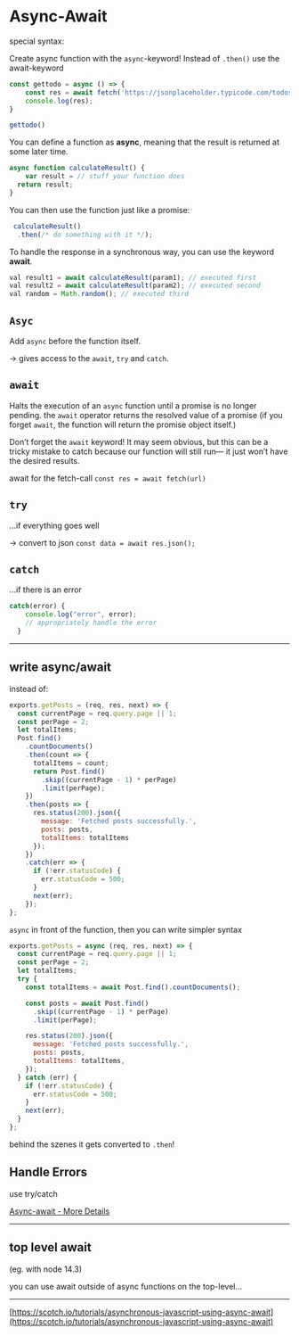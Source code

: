 # Async-Await

special syntax:

Create async function with the `async`-keyword! Instead of `.then()` use the await-keyword

```js
const gettodo = async () => {
    const res = await fetch('https://jsonplaceholder.typicode.com/todos/3')
    console.log(res);
}

gettodo()
```

You can define a function as **async**, meaning that the result is returned at some later time.

```js
async function calculateResult() {
	var result = // stuff your function does 
  return result;
}
```

You can then use the function just like a promise:

```js
 calculateResult()
  .then(/* do something with it */);
```

To handle the response in a synchronous way, you can use the keyword **await**.

```js
val result1 = await calculateResult(param1); // executed first 
val result2 = await calculateResult(param2); // executed second 
val random = Math.random(); // executed third
```

## `Asyc`

Add `async` before the function itself.

-> gives access to the `await`, `try` and `catch`.

## `await`

Halts the execution of an `async` function until a promise is no longer pending.  the `await` operator returns the resolved value of a promise (if you forget  `await`, the function will return the promise object itself.)

Don’t forget the `await` keyword! It may seem obvious, but this can be a tricky mistake to catch because our function will still run— it just won’t have the desired results.

await for the fetch-call `const res = await fetch(url)`





## `try`

...if everything goes well

-> convert to json `const data = await res.json();`

## `catch`

...if there is an error

```js
catch(error) {
    console.log("error", error);
    // appropriately handle the error
  }	
```

------

## write async/await

instead of:

```js
exports.getPosts = (req, res, next) => {
  const currentPage = req.query.page || 1;
  const perPage = 2;
  let totalItems;
  Post.find()
    .countDocuments()
    .then(count => {
      totalItems = count;
      return Post.find()
        .skip((currentPage - 1) * perPage)
        .limit(perPage);
    })
    .then(posts => {
      res.status(200).json({
        message: 'Fetched posts successfully.',
        posts: posts,
        totalItems: totalItems
      });
    })
    .catch(err => {
      if (!err.statusCode) {
        err.statusCode = 500;
      }
      next(err);
    });
};
```

`async` in front of the function, then you can write simpler syntax

```js
exports.getPosts = async (req, res, next) => {
  const currentPage = req.query.page || 1;
  const perPage = 2;
  let totalItems;
  try {
    const totalItems = await Post.find().countDocuments();

    const posts = await Post.find()
      .skip((currentPage - 1) * perPage)
      .limit(perPage);

    res.status(200).json({
      message: 'Fetched posts successfully.',
      posts: posts,
      totalItems: totalItems,
    });
  } catch (err) {
    if (!err.statusCode) {
      err.statusCode = 500;
    }
    next(err);
  }
};
```

behind the szenes it gets converted to `.then`!

## Handle Errors

use try/catch



[Async-await - More Details](https://developer.mozilla.org/en-US/docs/Web/JavaScript/Reference/Statements/async_function)

------

## top level await 

(eg. with node 14.3)

you can use await outside of async functions on the top-level…

------

[https://scotch.io/tutorials/asynchronous-javascript-using-async-await](https://scotch.io/tutorials/asynchronous-javascript-using-async-await)

